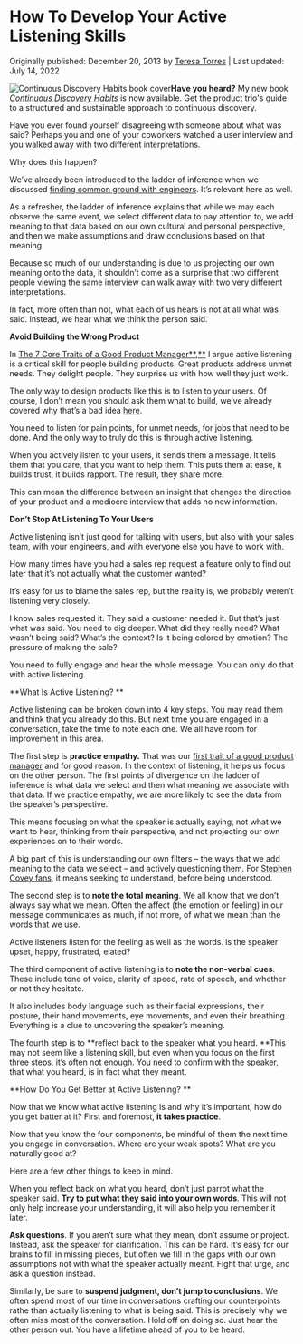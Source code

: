 # How To Develop Your Active Listening Skills

Originally published: December 20, 2013 by [Teresa Torres](https://www.producttalk.org/author/teresa/) | Last updated: July 14, 2022

![Continuous Discovery Habits book cover](https://www.producttalk.org/nitropack_static/DMQOfKcnMHdQNVRigsYYjOuRawguQXPa/assets/images/optimized/rev-7bad3d9/www.producttalk.org/wp-content/uploads/2021/05/book-email-signature.png)**Have you heard?** My new book [_Continuous Discovery Habits_](https://amzn.to/3hGkNYT) is now available. Get the product trio's guide to a structured and sustainable approach to continuous discovery.

Have you ever found yourself disagreeing with someone about what was said? Perhaps you and one of your coworkers watched a user interview and you walked away with two different interpretations.

Why does this happen?

We’ve already been introduced to the ladder of inference when we discussed [finding common ground with engineers](http://teresatorres.com/producttalk/2013/01/how-to-find-common-ground-when-engineers-dont-like-features/ "How To Find Common Ground When Engineers Don’t Like Features"). It’s relevant here as well.

As a refresher, the ladder of inference explains that while we may each observe the same event, we select different data to pay attention to, we add meaning to that data based on our own cultural and personal perspective, and then we make assumptions and draw conclusions based on that meaning.

Because so much of our understanding is due to us projecting our own meaning onto the data, it shouldn’t come as a surprise that two different people viewing the same interview can walk away with two very different interpretations.

In fact, more often than not, what each of us hears is not at all what was said. Instead, we hear what we think the person said.

**Avoid Building the Wrong Product**

In [The 7 Core Traits of a Good Product Manager**,**](http://teresatorres.com/producttalk/2013/04/the-7-core-traits-of-a-good-product-manager/ "The 7 Core Traits of a Good Product Manager") I argue active listening is a critical skill for people building products. Great products address unmet needs. They delight people. They surprise us with how well they just work.

The only way to design products like this is to listen to your users. Of course, I don’t mean you should ask them what to build, we’ve already covered why that’s a bad idea [here](http://teresatorres.com/producttalk/2011/12/how-talk-to-your-customers-despite-henry-ford-and-steve-jobs/ "How To Talk To Your Customers (Despite Henry Ford and Steve Jobs)").

You need to listen for pain points, for unmet needs, for jobs that need to be done. And the only way to truly do this is through active listening.

When you actively listen to your users, it sends them a message. It tells them that you care, that you want to help them. This puts them at ease, it builds trust, it builds rapport. The result, they share more.

This can mean the difference between an insight that changes the direction of your product and a mediocre interview that adds no new information.

**Don’t Stop At Listening To Your Users**

Active listening isn’t just good for talking with users, but also with your sales team, with your engineers, and with everyone else you have to work with.

How many times have you had a sales rep request a feature only to find out later that it’s not actually what the customer wanted?

It’s easy for us to blame the sales rep, but the reality is, we probably weren’t listening very closely.

I know sales requested it. They said a customer needed it. But that’s just what was said. You need to dig deeper. What did they really need? What wasn’t being said? What’s the context? Is it being colored by emotion? The pressure of making the sale?

You need to fully engage and hear the whole message. You can only do that with active listening.

**What Is Active Listening? **

Active listening can be broken down into 4 key steps. You may read them and think that you already do this. But next time you are engaged in a conversation, take the time to note each one. We all have room for improvement in this area.

The first step is **practice empathy.** That was our [first trait of a good product manager](http://teresatorres.com/producttalk/2013/04/the-7-core-traits-of-a-good-product-manager/ "The 7 Core Traits of a Good Product Manager") and for good reason. In the context of listening, it helps us focus on the other person. The first points of divergence on the ladder of inference is what data we select and then what meaning we associate with that data. If we practice empathy, we are more likely to see the data from the speaker’s perspective.

This means focusing on what the speaker is actually saying, not what we want to hear, thinking from their perspective, and not projecting our own experiences on to their words.

A big part of this is understanding our own filters – the ways that we add meaning to the data we select – and actively questioning them. For [Stephen Covey fans](http://www.amazon.com/gp/product/B00GOZV3TM/ref=as_li_ss_tl?ie=UTF8\&camp=1789\&creative=390957\&creativeASIN=B00GOZV3TM\&linkCode=as2\&tag=teresatorres-20), it means seeking to understand, before being understood.

The second step is to **note the total meaning**. We all know that we don’t always say what we mean. Often the affect (the emotion or feeling) in our message communicates as much, if not more, of what we mean than the words that we use.

Active listeners listen for the feeling as well as the words. is the speaker upset, happy, frustrated, elated?

The third component of active listening is to **note the non-verbal cues**. These include tone of voice, clarity of speed, rate of speech, and whether or not they hesitate.

It also includes body language such as their facial expressions, their posture, their hand movements, eye movements, and even their breathing. Everything is a clue to uncovering the speaker’s meaning.

The fourth step is to **reflect back to the speaker what you heard. **This may not seem like a listening skill, but even when you focus on the first three steps, it’s often not enough. You need to confirm with the speaker, that what you heard, is in fact what they meant.

**How Do You Get Better at Active Listening? **

Now that we know what active listening is and why it’s important, how do you get batter at it? First and foremost, **it takes practice**.

Now that you know the four components, be mindful of them the next time you engage in conversation. Where are your weak spots? What are you naturally good at?

Here are a few other things to keep in mind.

When you reflect back on what you heard, don’t just parrot what the speaker said. **Try to put what they said into your own words**. This will not only help increase your understanding, it will also help you remember it later.

**Ask questions**. If you aren’t sure what they mean, don’t assume or project. Instead, ask the speaker for clarification. This can be hard. It’s easy for our brains to fill in missing pieces, but often we fill in the gaps with our own assumptions not with what the speaker actually meant. Fight that urge, and ask a question instead.

Similarly, be sure to **suspend judgment, don’t jump to conclusions**. We often spend most of our time in conversations crafting our counterpoints rathe than actually listening to what is being said. This is precisely why we often miss most of the conversation. Hold off on doing so. Just hear the other person out. You have a lifetime ahead of you to be heard.